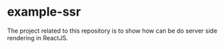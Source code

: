 # example-ssr
The project related to this repository is to show how can be do server side rendering in ReactJS.
